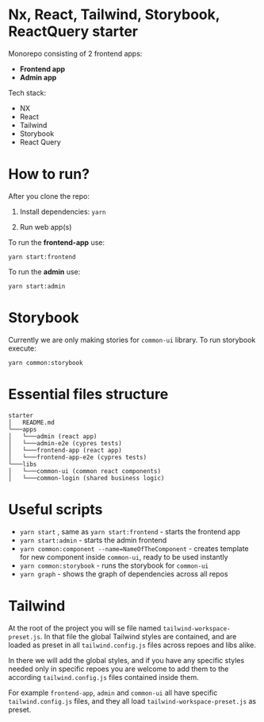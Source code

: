 # Nx, React, Tailwind, Storybook, ReactQuery starter

Monorepo consisting of 2 frontend apps:

- **Frontend app**
- **Admin app**

Tech stack:

- NX
- React
- Tailwind
- Storybook
- React Query

# How to run?

After you clone the repo:

1. Install dependencies:
   `yarn`

2. Run web app(s)

To run the **frontend-app** use:

```
yarn start:frontend
```

To run the **admin** use:

```
yarn start:admin
```

# Storybook

Currently we are only making stories for `common-ui` library.
To run storybook execute:

```
yarn common:storybook
```

# Essential files structure

```
starter
│   README.md
└───apps
│   └───admin (react app)
│   └───admin-e2e (cypres tests)
│   └───frontend-app (react app)
│   └───frontend-app-e2e (cypres tests)
└───libs
│   └───common-ui (common react components)
│   └───common-login (shared business logic)
```

# Useful scripts

- `yarn start` , same as `yarn start:frontend` - starts the frontend app
- `yarn start:admin` - starts the admin frontend
- `yarn common:component --name=NameOfTheComponent` - creates template for new component inside `common-ui`, ready to be used instantly
- `yarn common:storybook` - runs the storybook for `common-ui`
- `yarn graph` - shows the graph of dependencies across all repos

# Tailwind

At the root of the project you will se file named `tailwind-workspace-preset.js`.
In that file the global Tailwind styles are contained, and are loaded as preset in all `tailwind.config.js` files across repoes and libs alike.

In there we will add the global styles, and if you have any specific styles needed only in specific repoes you are welcome to add them to the according `tailwind.config.js` files contained inside them.

For example `frontend-app`, `admin` and `common-ui` all have specific `tailwind.config.js` files, and they all load `tailwind-workspace-preset.js` as preset.

